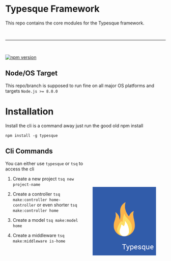 # Typesque Framework

This repo contains the core modules for the Typesque framework.

<br />
<hr />
<br />

[![npm version](https://badge.fury.io/js/typesque.svg)](https://badge.fury.io/js/typesque)

## Node/OS Target

This repo/branch is supposed to run fine on all major OS platforms and targets `Node.js >= 8.0.0`

# Installation
Install the cli is a command away just run the good old npm install
```
npm install -g typesque
```


<img src="typesque_logo.png" width="200px" align="right" hspace="30px" vspace="140px">


## Cli Commands

You can either use `typesque` or `tsq` to access the cli

1. Create a new project `tsq new project-name`

2. Create a controller `tsq make:controller home-controller` or even shorter `tsq make:controller home`

3. Create a model `tsq make:model home`
4. Create a middleware `tsq make:middleware is-home`
